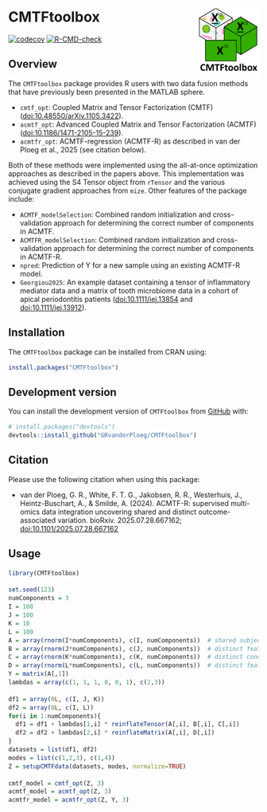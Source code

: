 
<!-- README.md is generated from README.Rmd. Please edit that file -->

# CMTFtoolbox <a href="https://grvanderploeg.com/CMTFtoolbox/"><img src="man/figures/logo.png" alt="CMTFtoolbox website" align="right" height="139"/></a>

<!-- badges: start -->

[![codecov](https://codecov.io/gh/GRvanderPloeg/CMTFtoolbox/graph/badge.svg)](https://app.codecov.io/gh/GRvanderPloeg/CMTFtoolbox?branch=master)
[![R-CMD-check](https://github.com/GRvanderPloeg/CMTFtoolbox/actions/workflows/R-CMD-check.yaml/badge.svg)](https://github.com/GRvanderPloeg/CMTFtoolbox/actions/workflows/R-CMD-check.yaml)

<!-- badges: end -->

## Overview

The `CMTFtoolbox` package provides R users with two data fusion methods
that have previously been presented in the MATLAB sphere.

- `cmtf_opt`: Coupled Matrix and Tensor Factorization (CMTF)
  (<doi:10.48550/arXiv.1105.3422>).
- `acmtf_opt`: Advanced Coupled Matrix and Tensor Factorization (ACMTF)
  (<doi:10.1186/1471-2105-15-239>).
- `acmtfr_opt`: ACMTF-regression (ACMTF-R) as described in van der Ploeg
  et al., 2025 (see citation below).

Both of these methods were implemented using the all-at-once
optimization approaches as described in the papers above. This
implementation was achieved using the S4 Tensor object from `rTensor`
and the various conjugate gradient approaches from `mize`. Other
features of the package include:

- `ACMTF_modelSelection`: Combined random initialization and
  cross-validation approach for determining the correct number of
  components in ACMTF.
- `ACMTFR_modelSelection`: Combined random initialization and
  cross-validation approach for determining the correct number of
  components in ACMTF-R.
- `npred`: Prediction of Y for a new sample using an existing ACMTF-R
  model.
- `Georgiou2025`: An example dataset containing a tensor of inflammatory
  mediator data and a matrix of tooth microbiome data in a cohort of
  apical periodontitis patients (<doi:10.1111/iej.13854> and
  <doi:10.1111/iej.13912>).

## Installation

The `CMTFtoolbox` package can be installed from CRAN using:

``` r
install.packages("CMTFtoolbox")
```

## Development version

You can install the development version of `CMTFtoolbox` from
[GitHub](https://github.com/) with:

``` r
# install.packages("devtools")
devtools::install_github("GRvanderPloeg/CMTFtoolbox")
```

## Citation

Please use the following citation when using this package:

- van der Ploeg, G. R., White, F. T. G., Jakobsen, R. R., Westerhuis,
  J., Heintz-Buschart, A., & Smilde, A. (2024). ACMTF-R: supervised
  multi-omics data integration uncovering shared and distinct
  outcome-associated variation. bioRxiv. 2025.07.28.667162;
  <doi:10.1101/2025.07.28.667162>

## Usage

``` r
library(CMTFtoolbox)

set.seed(123)
numComponents = 3
I = 108
J = 100
K = 10
L = 100
A = array(rnorm(I*numComponents), c(I, numComponents))  # shared subject mode
B = array(rnorm(J*numComponents), c(J, numComponents))  # distinct feature mode of X1
C = array(rnorm(K*numComponents), c(K, numComponents))  # distinct condition mode of X1
D = array(rnorm(L*numComponents), c(L, numComponents))  # distinct feature mode of X2
Y = matrix(A[,1])
lambdas = array(c(1, 1, 1, 0, 0, 1), c(2,3))

df1 = array(0L, c(I, J, K))
df2 = array(0L, c(I, L))
for(i in 1:numComponents){
  df1 = df1 + lambdas[1,i] * reinflateTensor(A[,i], B[,i], C[,i])
  df2 = df2 + lambdas[2,i] * reinflateMatrix(A[,i], D[,i])
}
datasets = list(df1, df2)
modes = list(c(1,2,3), c(1,4))
Z = setupCMTFdata(datasets, modes, normalize=TRUE)

cmtf_model = cmtf_opt(Z, 3)
acmtf_model = acmtf_opt(Z, 3)
acmtfr_model = acmtfr_opt(Z, Y, 3)
```
